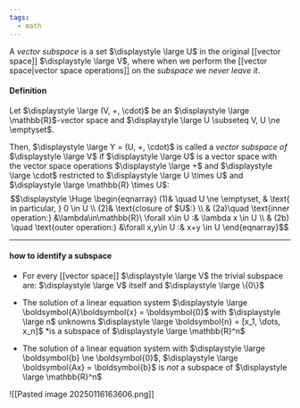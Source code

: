 ```yaml
---
tags:
  - math
---
```

A *vector subspace* is a set $\displaystyle \large U$ in the original [[vector space]] $\displaystyle \large V$, where when we perform the [[vector space|vector space operations]] on the *subspace* we *never leave it*.

#### Definition

Let $\displaystyle \large (V, +, \cdot)$ be an $\displaystyle \large \mathbb{R}$-vector space and $\displaystyle \large U \subseteq V, U \ne \emptyset$.

Then, $\displaystyle \large Y = (U, +, \cdot)$ is called a *vector subspace of* $\displaystyle \large V$ if $\displaystyle \large U$ is a vector space with the vector space operations $\displaystyle \large +$ and $\displaystyle \large \cdot$ restricted to $\displaystyle \large U \times U$ and $\displaystyle \large \mathbb{R} \times U$:
$$\displaystyle \Huge \begin{eqnarray} 
(1)& \quad U \ne \emptyset, & \text{ in particular, } 0 \in U
\\
(2)& \text{closure of $U$:}
\\
& (2a)\quad \text{inner operation:} &\lambda\in\mathbb{R}\ \forall x\in U :& \lambda x \in U
\\
& (2b) \quad \text{outer operation:} &\forall x,y\in U :& x+y \in U
\end{eqnarray}$$

---

#### how to identify a subspace

- For every [[vector space]] $\displaystyle \large V$ the trivial subspace are: $\displaystyle \large V$ itself and $\displaystyle \large \{0\}$

- The solution of a linear equation system $\displaystyle \large \boldsymbol{A}\boldsymbol{x} = \boldsymbol{0}$ with $\displaystyle \large n$ unknowns $\displaystyle \large \boldsymbol{n} = [x_1, \dots, x_n]$ *is a subspace of $\displaystyle \large \mathbb{R}^n$

- The solution of a linear equation system with $\displaystyle \large \boldsymbol{b} \ne \boldsymbol{0}$, $\displaystyle \large \boldsymbol{Ax} = \boldsymbol{b}$ is *not* a subspace of $\displaystyle \large \mathbb{R}^n$

![[Pasted image 20250116163606.png]]